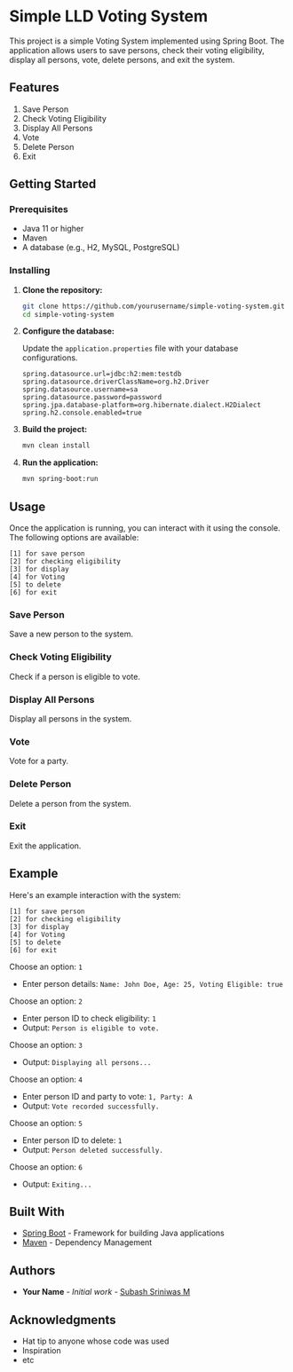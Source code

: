 # Simple LLD Voting System

This project is a simple Voting System implemented using Spring Boot. The application allows users to save persons, check their voting eligibility, display all persons, vote, delete persons, and exit the system.

## Features

1. Save Person
2. Check Voting Eligibility
3. Display All Persons
4. Vote
5. Delete Person
6. Exit

## Getting Started

### Prerequisites

- Java 11 or higher
- Maven
- A database (e.g., H2, MySQL, PostgreSQL)

### Installing

1. **Clone the repository:**
    ```bash
    git clone https://github.com/yourusername/simple-voting-system.git
    cd simple-voting-system
    ```

2. **Configure the database:**

    Update the `application.properties` file with your database configurations.

    ```properties
    spring.datasource.url=jdbc:h2:mem:testdb
    spring.datasource.driverClassName=org.h2.Driver
    spring.datasource.username=sa
    spring.datasource.password=password
    spring.jpa.database-platform=org.hibernate.dialect.H2Dialect
    spring.h2.console.enabled=true
    ```

3. **Build the project:**
    ```bash
    mvn clean install
    ```

4. **Run the application:**
    ```bash
    mvn spring-boot:run
    ```

## Usage

Once the application is running, you can interact with it using the console. The following options are available:

```text
[1] for save person
[2] for checking eligibility
[3] for display
[4] for Voting
[5] to delete
[6] for exit
```

### Save Person

Save a new person to the system.

### Check Voting Eligibility

Check if a person is eligible to vote.

### Display All Persons

Display all persons in the system.

### Vote

Vote for a party.

### Delete Person

Delete a person from the system.

### Exit

Exit the application.

## Example

Here's an example interaction with the system:

```text
[1] for save person 
[2] for checking eligibility 
[3] for display 
[4] for Voting 
[5] to delete 
[6] for exit
```

Choose an option: `1`
- Enter person details: `Name: John Doe, Age: 25, Voting Eligible: true`

Choose an option: `2`
- Enter person ID to check eligibility: `1`
- Output: `Person is eligible to vote.`

Choose an option: `3`
- Output: `Displaying all persons...`

Choose an option: `4`
- Enter person ID and party to vote: `1, Party: A`
- Output: `Vote recorded successfully.`

Choose an option: `5`
- Enter person ID to delete: `1`
- Output: `Person deleted successfully.`

Choose an option: `6`
- Output: `Exiting...`

## Built With

- [Spring Boot](https://spring.io/projects/spring-boot) - Framework for building Java applications
- [Maven](https://maven.apache.org/) - Dependency Management


## Authors

- **Your Name** - *Initial work* - [Subash Sriniwas M](https://github.com/subashsriniwas)


## Acknowledgments

- Hat tip to anyone whose code was used
- Inspiration
- etc
```
